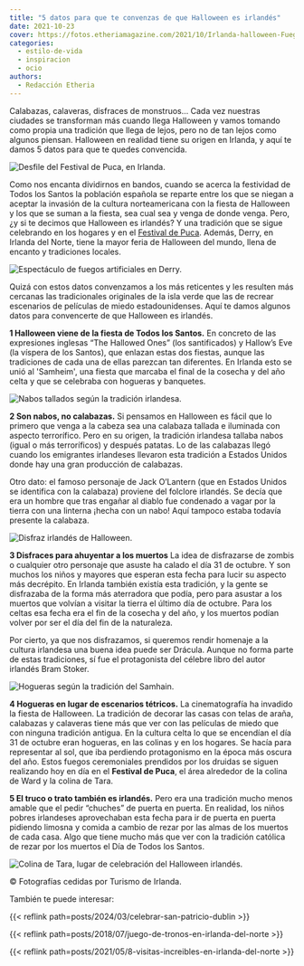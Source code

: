 ```yaml
---
title: "5 datos para que te convenzas de que Halloween es irlandés"
date: 2021-10-23
cover: https://fotos.etheriamagazine.com/2021/10/Irlanda-halloween-Fuegos-de-Samhain.jpg
categories: 
  - estilo-de-vida
  - inspiracion
  - ocio
authors: 
  - Redacción Etheria
---
```


Calabazas, calaveras, disfraces de monstruos… Cada vez nuestras ciudades se transforman 
más cuando llega Halloween y vamos tomando como propia una tradición que llega de lejos, 
pero no de tan lejos como algunos piensan. Halloween en realidad tiene su origen en 
Irlanda, y aquí te damos 5 datos para que te quedes convencida. 

![Desfile del Festival de Puca, en Irlanda.](https://fotos.etheriamagazine.com/2021/10/irlanda-halloween-Puca-Festival.jpg "Desfile del Festival de Puca, en Irlanda.")

Como nos encanta dividirnos en bandos, cuando se acerca la festividad de Todos los 
Santos la población española se reparte entre los que se niegan a aceptar la invasión de 
la cultura norteamericana con la fiesta de Halloween y los que se suman a la fiesta, sea 
cual sea y venga de donde venga. Pero, ¿y si te decimos que Halloween es irlandés? Y una 
tradición que se sigue celebrando en los hogares y en el [Festival de 
Puca](https://www.pucafestival.com/). Además, Derry, en Irlanda del Norte, tiene la 
mayor feria de Halloween del mundo, llena de encanto y tradiciones locales. 

![Espectáculo de fuegos artificiales en Derry.](https://fotos.etheriamagazine.com/2021/10/Irlanda-halloween-Espectáculo-fuegos-artificiales-de-Derry.jpg "Espectáculo de fuegos artificiales en Derry.")

Quizá con estos datos convenzamos a los más reticentes y les resulten más cercanas las 
tradicionales originales de la isla verde que las de recrear escenarios de películas de 
miedo estadounidenses. Aquí te damos algunos datos para convencerte de que Halloween es 
irlandés. 

**1 Halloween viene de la fiesta de Todos los Santos.** En concreto de las expresiones 
inglesas “The Hallowed Ones” (los santificados) y Hallow’s Eve (la víspera de los 
Santos), que enlazan estas dos fiestas, aunque las tradiciones de cada una de ellas 
parezcan tan diferentes. En Irlanda esto se unió al 'Samheim', una fiesta que marcaba el 
final de la cosecha y del año celta y que se celebraba con hogueras y banquetes. 

![Nabos tallados según la tradición irlandesa.](https://fotos.etheriamagazine.com/2021/10/Irlanda-halloween-Nabos-tallados.jpg "Nabos tallados según la tradición irlandesa.")

**2 Son nabos, no calabazas.** Si pensamos en Halloween es fácil que lo primero que 
venga a la cabeza sea una calabaza tallada e iluminada con aspecto terrorífico. Pero en 
su origen, la tradición irlandesa tallaba nabos (igual o más terroríficos) y después 
patatas. Lo de las calabazas llegó cuando los emigrantes irlandeses llevaron esta 
tradición a Estados Unidos donde hay una gran producción de calabazas. 

Otro dato: el famoso personaje de Jack O’Lantern (que en Estados Unidos se identifica 
con la calabaza) proviene del folclore irlandés. Se decía que era un hombre que tras 
engañar al diablo fue condenado a vagar por la tierra con una linterna ¡hecha con un 
nabo! Aquí tampoco estaba todavía presente la calabaza. 

![Disfraz irlandés de Halloween.](https://fotos.etheriamagazine.com/2021/10/irlanda-halloween-disfraz.jpg "Disfraz irlandés de Halloween.")

**3 Disfraces para ahuyentar a los muertos** La idea de disfrazarse de zombis o 
cualquier otro personaje que asuste ha calado el día 31 de octubre. Y son muchos los 
niños y mayores que esperan esta fecha para lucir su aspecto más decrépito. En Irlanda 
también existía esta tradición, y la gente se disfrazaba de la forma más aterradora que 
podía, pero para asustar a los muertos que volvían a visitar la tierra el último día de 
octubre. Para los celtas esa fecha era el fin de la cosecha y del año, y los muertos 
podían volver por ser el día del fin de la naturaleza. 

Por cierto, ya que nos disfrazamos, si queremos rendir homenaje a la cultura irlandesa 
una buena idea puede ser Drácula. Aunque no forma parte de estas tradiciones, sí fue el 
protagonista del célebre libro del autor irlandés Bram Stoker. 

![Hogueras según la tradición del Samhain.](https://fotos.etheriamagazine.com/2021/10/Irlanda-halloween-Fuegos-de-Samhain.jpg "Hogueras según la tradición del Samhain.")

**4 Hogueras en lugar de escenarios tétricos.** La cinematografía ha invadido la fiesta 
de Halloween. La tradición de decorar las casas con telas de araña, calabazas y 
calaveras tiene más que ver con las películas de miedo que con ninguna tradición 
antigua. En la cultura celta lo que se encendían el día 31 de octubre eran hogueras, en 
las colinas y en los hogares. Se hacía para representar al sol, que iba perdiendo 
protagonismo en la época más oscura del año. Estos fuegos ceremoniales prendidos por los 
druidas se siguen realizando hoy en día en el **Festival de Puca**, el área alrededor de 
la colina de Ward y la colina de Tara. 

**5 El truco o trato también es irlandés.** Pero era una tradición mucho menos amable 
que el pedir “chuches” de puerta en puerta. En realidad, los niños pobres irlandeses 
aprovechaban esta fecha para ir de puerta en puerta pidiendo limosna y comida a cambio 
de rezar por las almas de los muertos de cada casa. Algo que tiene mucho más que ver con 
la tradición católica de rezar por los muertos el Día de Todos los Santos. 

![Colina de Tara, lugar de celebración del Halloween irlandés.](https://fotos.etheriamagazine.com/2021/10/Irlanda-halloween-Colina-de-Tara.jpg "Colina de Tara, lugar de celebración del Halloween irlandés.")

© Fotografías cedidas por Turismo de Irlanda. 

También te puede interesar: 

{{< reflink path=posts/2024/03/celebrar-san-patricio-dublin >}} 

{{< reflink path=posts/2018/07/juego-de-tronos-en-irlanda-del-norte >}} 

{{< reflink path=posts/2021/05/8-visitas-increibles-en-irlanda-del-norte >}}
